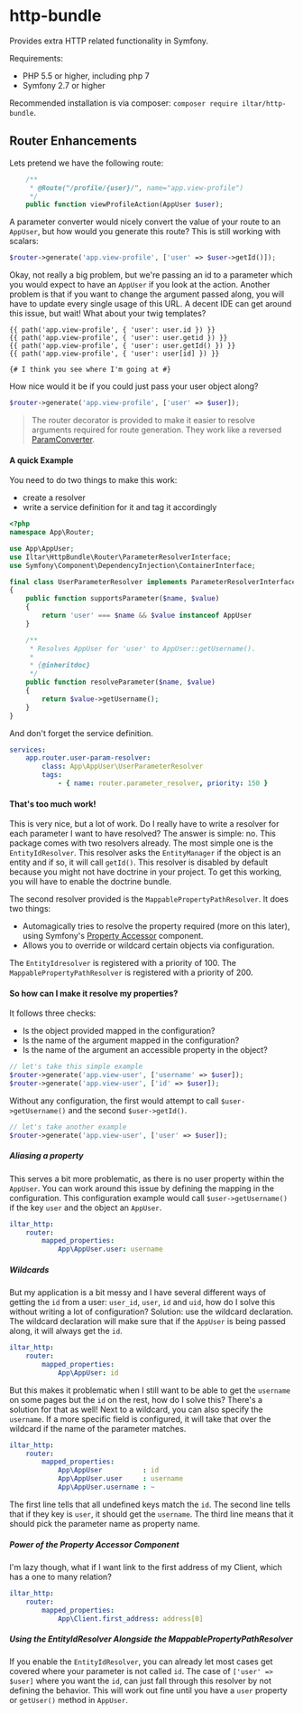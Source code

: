 http-bundle
===========
Provides extra HTTP related functionality in Symfony.

Requirements:
 - PHP 5.5 or higher, including php 7
 - Symfony 2.7 or higher

Recommended installation is via composer: `composer require iltar/http-bundle`.

Router Enhancements
-------------------

Lets pretend we have the following route:
```php
    /**
     * @Route("/profile/{user}/", name="app.view-profile")
     */
    public function viewProfileAction(AppUser $user);
```

A parameter converter would nicely convert the value of your route to an `AppUser`, but how
would you generate this route? This is still working with scalars:

```php
$router->generate('app.view-profile', ['user' => $user->getId()]);
```
Okay, not really a big problem, but we're passing an id to a parameter which you would expect
to have an `AppUser` if you look at the action. Another problem is that if you want to change
the argument passed along, you will have to update every single usage of this URL. A decent
IDE can get around this issue, but wait! What about your twig templates?

```twig
{{ path('app.view-profile', { 'user': user.id }) }}
{{ path('app.view-profile', { 'user': user.getid }) }}
{{ path('app.view-profile', { 'user': user.getId() }) }}
{{ path('app.view-profile', { 'user': user[id] }) }}

{# I think you see where I'm going at #}
```

How nice would it be if you could just pass your user object along?

```php
$router->generate('app.view-profile', ['user' => $user]);
```

> The router decorator is provided to make it easier to resolve arguments
  required for route generation. They work like a reversed
  [ParamConverter](http://symfony.com/doc/current/bundles/SensioFrameworkExtraBundle/annotations/converters.html).

#### A quick Example
You need to do two things to make this work:
 - create a resolver
 - write a service definition for it and tag it accordingly

```php
<?php
namespace App\Router;

use App\AppUser;
use Iltar\HttpBundle\Router\ParameterResolverInterface;
use Symfony\Component\DependencyInjection\ContainerInterface;

final class UserParameterResolver implements ParameterResolverInterface
{
    public function supportsParameter($name, $value)
    {
        return 'user' === $name && $value instanceof AppUser
    }

    /**
     * Resolves AppUser for 'user' to AppUser::getUsername().
     *
     * {@inheritdoc}
     */
    public function resolveParameter($name, $value)
    {
        return $value->getUsername();
    }
}

```

And don't forget the service definition.
```yml
services:
    app.router.user-param-resolver:
        class: App\AppUser\UserParameterResolver
        tags:
            - { name: router.parameter_resolver, priority: 150 }
```

#### That's too much work!

This is very nice, but a lot of work. Do I really have to write a resolver for each parameter
I want to have resolved? The answer is simple: no. This package comes with two resolvers
already. The most simple one is the `EntityIdResolver`. This resolver asks the `EntityManager`
if the object is an entity and if so, it will call `getId()`. This resolver is disabled by
default because you might not have doctrine in your project. To get this working, you will
have to enable the doctrine bundle.

The second resolver provided is the `MappablePropertyPathResolver`. It does two things:
 - Automagically tries to resolve the property required (more on this later),
   using Symfony's [Property Accessor](https://github.com/symfony/PropertyAccess)
   component.
 - Allows you to override or wildcard certain objects via configuration.

The `EntityIdresolver` is registered with a priority of 100. The `MappablePropertyPathResolver`
is registered with a priority of 200.

#### So how can I make it resolve my properties?

It follows three checks:
 - Is the object provided mapped in the configuration?
 - Is the name of the argument mapped in the configuration?
 - Is the name of the argument an accessible property in the object?

```php
// let's take this simple example
$router->generate('app.view-user', ['username' => $user]);
$router->generate('app.view-user', ['id' => $user]);
```

Without any configuration, the first would attempt to call `$user->getUsername()` and the
second `$user->getId()`.

```php
// let's take another example
$router->generate('app.view-user', ['user' => $user]);
```

##### Aliasing a property

This serves a bit more problematic, as there is no user property within the `AppUser`. You can
work around this issue by defining the mapping in the configuration. This configuration example
would call  `$user->getUsername()` if the key `user` and the object an `AppUser`.

```yml
iltar_http:
    router:
        mapped_properties:
            App\AppUser.user: username
```

##### Wildcards

But my application is a bit messy and I have several different ways of getting the `id` from a user:
`user_id`, `user`, `id` and `uid`, how do I solve this without writing a lot of configuration?
Solution: use the wildcard declaration. The wildcard declaration will make sure that if the `AppUser`
is being passed along, it will always get the `id`.

```yml
iltar_http:
    router:
        mapped_properties:
            App\AppUser: id
```

But this makes it problematic when I still want to be able to get the `username` on some pages but the
`id` on the rest, how do I solve this? There's a solution for that as well! Next to a wildcard, you can
also specify the `username`. If a more specific field is configured, it will take that over the wildcard
if the name of the parameter matches.

```yml
iltar_http:
    router:
        mapped_properties:
            App\AppUser          : id
            App\AppUser.user     : username
            App\AppUser.username : ~
```

The first line tells that all undefined keys match the `id`. The second line tells that if they key is
`user`, it should get the `username`. The third line means that it should pick the parameter name as 
property name.


##### Power of the Property Accessor Component

I'm lazy though, what if I want link to the first address of my Client, which has a one to many relation?

```yml
iltar_http:
    router:
        mapped_properties:
            App\Client.first_address: address[0]
```

##### Using the EntityIdResolver Alongside the MappablePropertyPathResolver

If you enable the `EntityIdResolver`, you can already let most cases get covered where your parameter is not
called `id`. The case of `['user' => $user]` where you want the `id`, can just fall through this resolver by
not defining the behavior. This will work out fine until you have a `user` property or `getUser()` method in
`AppUser`.
